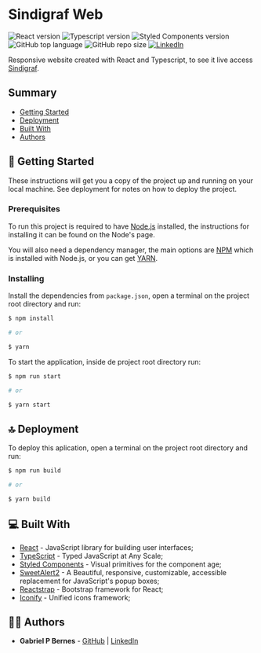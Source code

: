 # Sindigraf Web

![React version][react-badge] ![Typescript version][typescript-badge] ![Styled Components version][styled-components-badge] ![GitHub top language][github-top-language-badge] ![GitHub repo size][github-repo-size-badge] [![LinkedIn][linkedin-badge]](https://www.linkedin.com/in/gabriel-peres-bernes/)

Responsive website created with React and Typescript, to see it live access [Sindigraf](https://sindigraf.com.br).

## Summary

  - [Getting Started](#-getting-started)
  - [Deployment](#-deployment)
  - [Built With](#-built-with)
  - [Authors](#%EF%B8%8F-authors)

## 🚦 Getting Started

These instructions will get you a copy of the project up and running on your local machine. See deployment for notes on how to deploy the project.

### Prerequisites

To run this project is required to have [Node.js](https://nodejs.org/en/) installed, the instructions for installing it can be found on the Node's page.

You will also need a dependency manager, the main options are [NPM](https://www.npmjs.com/) which is installed with Node.js, or you can get [YARN](https://classic.yarnpkg.com/en/docs/install).

### Installing

Install the dependencies from `package.json`, open a terminal on the project root directory and run:
```sh
$ npm install

# or

$ yarn
```

To start the application, inside de project root directory run:
```sh
$ npm run start

# or

$ yarn start
```

## 🔝 Deployment

To deploy this aplication, open a terminal on the project root directory and run:
```sh
$ npm run build

# or

$ yarn build
```

## 💻 Built With

* [React](https://pt-br.reactjs.org) - JavaScript library for building user interfaces;
* [TypeScript](https://www.typescriptlang.org/) - Typed JavaScript at Any Scale;
* [Styled Components](https://styled-components.com/) - Visual primitives for the component age;
* [SweetAlert2](https://sweetalert2.github.io/) - A Beautiful, responsive, customizable, accessible replacement for JavaScript's popup boxes;
* [Reactstrap](https://reactstrap.github.io) - Bootstrap framework for React;
* [Iconify](https://iconify.design/) - Unified icons framework;

## 🙋‍♂️ Authors

* **Gabriel P Bernes** - [GitHub](https://github.com/GabrielPeresBernes) | [LinkedIn](https://www.linkedin.com/in/gabriel-peres-bernes/)

<!-- Markdown link & img -->
[react-badge]: https://img.shields.io/badge/dynamic/json?url=https://raw.githubusercontent.com/GabrielPeresBernes/Sindigraf-Web/master/package.json&label=react&query=$['dependencies']['react']&color=green
[github-top-language-badge]: https://img.shields.io/github/languages/top/GabrielPeresBernes/Sindigraf-Web?color=red
[github-repo-size-badge]: https://img.shields.io/github/repo-size/GabrielPeresBernes/Sindigraf-Web?color=orange
[typescript-badge]: https://img.shields.io/badge/dynamic/json?url=https://raw.githubusercontent.com/GabrielPeresBernes/Sindigraf-Web/master/package.json&label=typescript&query=$['dependencies']['typescript']&color=green
[styled-components-badge]: https://img.shields.io/badge/dynamic/json?url=https://raw.githubusercontent.com/GabrielPeresBernes/Sindigraf-Web/master/package.json&label=styled-components&query=$['dependencies']['styled-components']&color=green
[linkedin-badge]: https://img.shields.io/badge/Dev-Gabriel%20P%20Bernes-blue?style=flat&logo=Linkedin&logoColor=white
